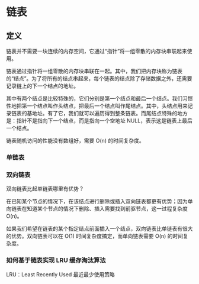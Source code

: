 # 链表

## 定义

链表并不需要一块连续的内存空间，它通过“指针”将一组零散的内存块串联起来使用。

链表通过指针将一组零散的内存块串联在一起。其中，我们把内存块称为链表的“结点”。为了将所有的结点串起来，每个链表的结点除了存储数据之外，还需要记录链上的下一个结点的地址。

其中有两个结点是比较特殊的，它们分别是第一个结点和最后一个结点。我们习惯性地把第一个结点叫作头结点，把最后一个结点叫作尾结点。其中，头结点用来记录链表的基地址。有了它，我们就可以遍历得到整条链表。而尾结点特殊的地方是：指针不是指向下一个结点，而是指向一个空地址 NULL，表示这是链表上最后一个结点。

链表随机访问的性能没有数组好，需要 O(n) 的时间复杂度。

### 单链表

### 双向链表

双向链表比起单链表哪里有优势？

在已知某个节点的情况下，在该结点进行删除或插入双向链表都更有优势；因为单向链表在知道某个节点的情况下删除、插入需要找到前驱节点，这一过程复杂度 O(n)。

如果我们希望在链表的某个指定结点前面插入一个结点，双向链表比单链表有很大的优势。双向链表可以在 O(1) 时间复杂度搞定，而单向链表需要 O(n) 的时间复杂度。

### 如何基于链表实现 LRU 缓存淘汰算法

LRU：Least Recently Used 最近最少使用策略
